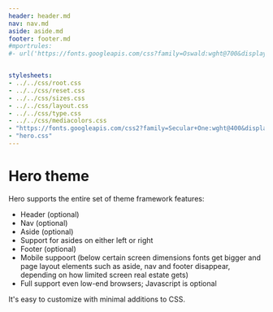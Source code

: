 ```yaml
---
header: header.md
nav: nav.md
aside: aside.md
footer: footer.md
#mportrules:
#- url('https://fonts.googleapis.com/css?family=Oswald:wght@700&display=swap');


stylesheets:
- ../../css/root.css
- ../../css/reset.css
- ../../css/sizes.css
- ../../css/layout.css
- ../../css/type.css
- ../../css/mediacolors.css
- "https://fonts.googleapis.com/css2?family=Secular+One:wght@400&display=swap"
- "hero.css"
---
```


# Hero theme



Hero supports the
entire set of theme framework features:

* Header (optional)
* Nav (optional)
* Aside (optional)
* Support for asides on either left or right
* Footer (optional)
* Mobile suppoort (below certain screen dimensions fonts get bigger
and page layout elements such as aside, nav and footer disappear, 
depending on how limited screen real estate gets)
* Full support even low-end browsers; Javascript is optional


It's easy to customize with minimal additions to CSS.

